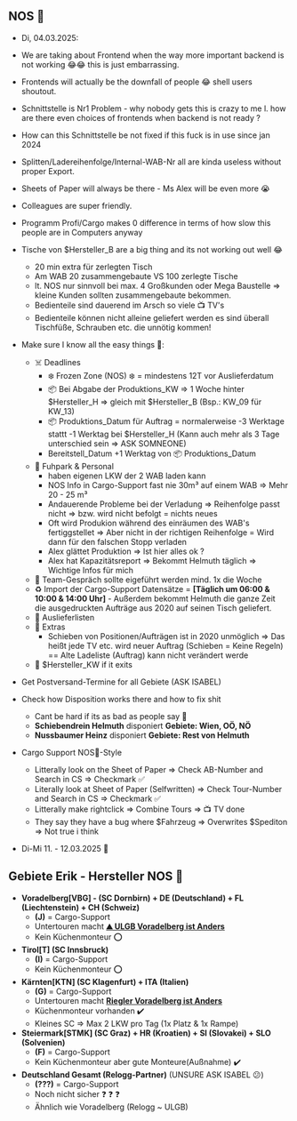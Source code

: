 ## NOS 💚

- Di, 04.03.2025:

- We are taking about Frontend when the way more important backend is not working 😂😂 this is just embarrassing.

- Frontends will actually be the downfall of people 😂 shell users shoutout.

- Schnittstelle is Nr1 Problem - why nobody gets this is crazy to me l. how are there even choices of frontends when backend is not ready ?

- How can this Schnittstelle be not fixed if this fuck is in use since jan 2024

- Splitten/Ladereihenfolge/Internal-WAB-Nr all are kinda useless without proper Export.

- Sheets of Paper will always be there - Ms Alex will be even more 😭

- Colleagues are super friendly.

- Programm Profi/Cargo makes 0 difference in terms of how slow this people are in Computers anyway

- Tische von $Hersteller_B are a big thing and its not working out well 😂
    - 20 min extra für zerlegten Tisch
    - Am WAB 20 zusammengebaute VS 100 zerlegte Tische
    - lt. NOS nur sinnvoll bei max. 4 Großkunden oder Mega Baustelle => kleine Kunden sollten zusammengebaute bekommen.
    - Bedienteile sind dauerend im Arsch so viele 📺 TV's
    - Bedienteile können nicht alleine geliefert werden es sind überall Tischfüße, Schrauben etc. die unnötig kommen! 

- Make sure I know all the easy things 👻:
    - ☠️ Deadlines
        - ❄️ Frozen Zone (NOS) ❄️ = mindestens 12T vor Auslieferdatum
        - 📦 Bei Abgabe der Produktions_KW => 1 Woche hinter $Hersteller_H => gleich mit $Hersteller_B (Bsp.: KW_09 für KW_13)
        - 📦 Produktions_Datum für Auftrag = normalerweise -3 Werktage stattt -1 Werktag bei $Hersteller_H (Kann auch mehr als 3 Tage unterschied sein => ASK SOMNEONE)
        - Bereitstell_Datum +1 Werktag von 📦 Produktions_Datum 
    - 🚛 Fuhpark & Personal
        - haben eigenen LKW der 2 WAB laden kann
        - NOS Info in Cargo-Support fast nie 30m³ auf einem WAB => Mehr 20 - 25 m³
        - Andauerende Probleme bei der Verladung => Reihenfolge passt nicht => bzw. wird nicht befolgt = nichts neues
        - Oft wird Produkion während des einräumen des WAB's fertiggstellet => Aber nicht in der richtigen Reihenfolge = Wird dann für den falschen Stopp verladen
        - Alex glättet Produktion => Ist hier alles ok ?
        - Alex hat Kapazitätsreport => Bekommt Helmuth täglich => Wichtige Infos für mich 
    - 📅 Team-Gespräch sollte eigeführt werden mind. 1x die Woche
    - ♻️ Import der Cargo-Support Datensätze = **[Täglich um 06:00 & 10:00 & 14:00 Uhr]**
            - Außerdem bekommt Helmuth die ganze Zeit die ausgedruckten Aufträge aus 2020 auf seinen Tisch geliefert.
    - 📑 Auslieferlisten
    - 📛 Extras
        - Schieben von Positionen/Aufträgen ist in 2020 unmöglich => Das heißt jede TV etc. wird neuer Auftrag (Schieben = Keine Regeln) == Alte Ladeliste (Auftrag) kann nicht verändert werde
    - 📅 $Hersteller_KW if it exits

- Get Postversand-Termine for all Gebiete (ASK ISABEL)

- Check how Disposition works there and how to fix shit
    - Cant be hard if its as bad as people say 🙉
    - **Schiebendrein Helmuth** disponiert **Gebiete: Wien, OÖ, NÖ**
    - **Nussbaumer Heinz** disponiert **Gebiete: Rest von Helmuth**

- Cargo Support NOS💚-Style
    - Litterally look on the Sheet of Paper => Check AB-Number and Search in CS => Checkmark ✅
    - Literally look at Sheet of Paper (Selfwritten) => Check Tour-Number and Search in CS => Checkmark ✅
    - Litterally make rightclick => Combine Tours => 📺 TV done
    - They say they have a bug where $Fahrzeug => Overwrites $Spediton => Not true i think

- Di-Mi 11. - 12.03.2025 🌹

## Gebiete Erik - Hersteller NOS 💚
- **Voradelberg[VBG] - (SC Dornbirn) + DE (Deutschland) + FL (Liechtenstein) + CH (Schweiz)**
    - **(J)** = Cargo-Support
    - Untertouren macht **[⛰️ ULGB Voradelberg ist Anders](https://github.com/Kingslayer9988/bgo_holding/blob/main/documentation/Profi-Tour.md#%EF%B8%8F-vorarlberg-ist-anders)**
    - Kein Küchenmonteur ⭕
- **Tirol[T] (SC Innsbruck)**
    - **(I)** = Cargo-Support
    - Kein Küchenmonteur ⭕
- **Kärnten[KTN] (SC Klagenfurt) + ITA (Italien)**
    - **(G)** = Cargo-Support
    - Untertouren macht **[Riegler Voradelberg ist Anders](https://github.com/Kingslayer9988/bgo_holding/blob/main/documentation/Profi-Tour.md#%EF%B8%8F-vorarlberg-ist-anders)**
    - Küchenmonteur vorhanden ✔️
    - Kleines SC => Max 2 LKW pro Tag (1x Platz & 1x Rampe)
- **Steiermark[STMK] (SC Graz) + HR (Kroatien) + SI (Slovakei) + SLO (Solvenien)**
    - **(F)** = Cargo-Support
    - Kein Küchenmonteur aber gute Monteure(Außnahme) ✔️   
- **Deutschland Gesamt (Relogg-Partner)** (UNSURE ASK ISABEL 😕)
    - **(???)** = Cargo-Support
    - Noch nicht sicher ❓ ❓ ❓
    - Ähnlich wie Voradelberg (Relogg ~ ULGB)
